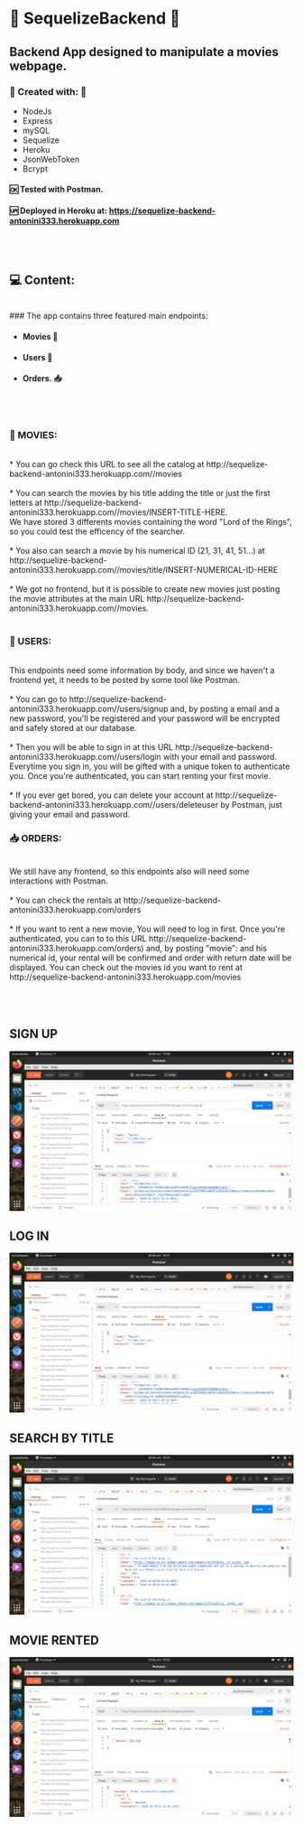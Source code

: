# 📑 SequelizeBackend 📑


## Backend App designed to manipulate a movies webpage. <br>

### 🔧 Created with: 🔧
* NodeJs 
* Express
* mySQL
* Sequelize 
* Heroku
* JsonWebToken
* Bcrypt

#### 🆗 Tested with Postman.

#### 🆙 Deployed in Heroku at: https://sequelize-backend-antonini333.herokuapp.com
<br><br>

## 💻 Content:
<br>
### The app contains three featured main endpoints: 

+ #### Movies 🎥
+ #### Users  👫
+ #### Orders. 📥
<br>
<br>

### 🎥 MOVIES:
<br>
   * You can go check this URL to see all the catalog at http://sequelize-backend-antonini333.herokuapp.com//movies
   <br><br>
   * You can search the movies by his title adding the title or just the first letters at http://sequelize-backend-antonini333.herokuapp.com//movies/INSERT-TITLE-HERE.
   <br>We have stored 3 differents movies containing the word "Lord of the Rings", so you could test the efficency of the searcher.
   <br><br>
   * You also can search a movie by his numerical ID (21, 31, 41, 51...) at http://sequelize-backend-antonini333.herokuapp.com//movies/title/INSERT-NUMERICAL-ID-HERE
   <br><br>
   * We got no frontend, but it is possible to create new movies just posting the movie attributes at the main URL http://sequelize-backend-antonini333.herokuapp.com//movies.
         <br>
         <br>
   

### 👫 USERS:
<br>
         This endpoints need some information by body, and since we haven't a frontend yet, it needs to be posted by some tool like Postman.
         <br><br>
         * You can go to http://sequelize-backend-antonini333.herokuapp.com//users/signup and, by posting a email and a new password, you'll be registered and your password will be encrypted and safely stored at our database.
         <br> 
         <br>
         * Then you will be able to sign in at this URL http://sequelize-backend-antonini333.herokuapp.com//users/login with your email and password. Everytime you sign in, you will be gifted with a unique token to authenticate you. Once you're authenticated, you can start renting your first movie.
         <br> 
         <br>
         * If you ever get bored, you can delete your account at http://sequelize-backend-antonini333.herokuapp.com//users/deleteuser by Postman, just giving your email and password. 
         


### 📥 ORDERS:
<br>
     We still have any frontend, so this endpoints also will need some interactions with Postman.
      <br>  <br>
  * You can check the rentals at http://sequelize-backend-antonini333.herokuapp.com/orders
         <br><br>
 * If you want to rent a new movie, You will need to log in first. Once you're authenticated, you can to to this URL http://sequelize-backend-antonini333.herokuapp.com/orders) and, by posting "movie": and his numerical id, your rental will be confirmed and order with return date will be displayed.
 You can check out the movies id you want to rent at http://sequelize-backend-antonini333.herokuapp.com/movies <br><br><br><br>
 
 ## SIGN UP
 
 ![Screenshot](screenshots/signup.png) 
 
 ## LOG IN
 
  ![Screenshot](screenshots/login.png) 
  
  ## SEARCH BY TITLE
  
 ![Screenshot](screenshots/search.png) 
 
 ## MOVIE RENTED
 
![Screenshot](screenshots/order.png)  
